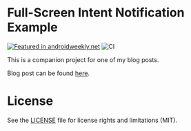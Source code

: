 # Full-Screen Intent Notification Example

[![Featured in androidweekly.net](https://androidweekly.net/issues/issue-406/badge)](https://androidweekly.net/issues/issue-406) ![CI](https://github.com/giorgosneokleous93/fullscreenintentexample/workflows/CI/badge.svg)


This is a companion project for one of my blog posts.

Blog post can be found [here](https://www.giorgosneokleous.com/2020/03/15/full-screen-intent-notifications-android/).

# License

See the [LICENSE](https://github.com/giorgosneokleous93/fullscreenintentexample/blob/master/LICENSE) file for license rights and limitations (MIT).
